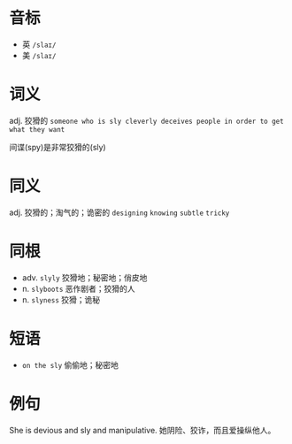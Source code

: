 # 音标

- 英 `/slaɪ/`
- 美 `/slaɪ/`

# 词义

adj. 狡猾的
`someone who is sly cleverly deceives people in order to get what they want`



间谍(spy)是非常狡猾的(sly)

# 同义

adj. 狡猾的；淘气的；诡密的
`designing` `knowing` `subtle` `tricky`

# 同根

- adv. `slyly` 狡猾地；秘密地；俏皮地
- n. `slyboots` 恶作剧者；狡猾的人
- n. `slyness` 狡猾；诡秘

# 短语

- `on the sly` 偷偷地；秘密地

# 例句

She is devious and sly and manipulative.
她阴险、狡诈，而且爱操纵他人。


